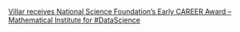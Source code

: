 [Villar receives National Science Foundation’s Early CAREER Award – Mathematical Institute for #DataScience](https://qi.tc/qi/119170)